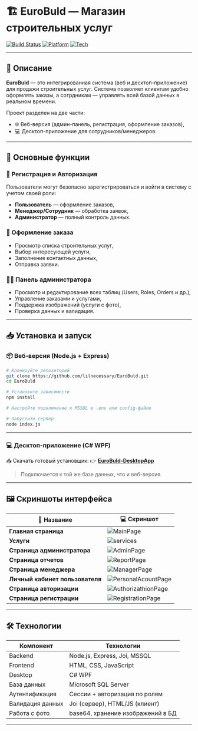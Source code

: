 # 🏗️ EuroBuld — Магазин строительных услуг

[![Build Status](https://img.shields.io/badge/build-passing-brightgreen)](https://github.com/lilnecessary/EuroBuld)
[![Platform](https://img.shields.io/badge/platform-Web%20%26%20Desktop-lightgrey)](https://github.com/lilnecessary/EuroBuld)
[![Tech](https://img.shields.io/badge/tech-stack%3A%20Node.js%2C%20C%23%2C%20MSSQL-yellowgreen)](#технологии)

---

## 📌 Описание

**EuroBuld** — это интегрированная система (веб и десктоп-приложение) для продажи строительных услуг. Система позволяет клиентам удобно оформлять заказы, а сотрдникам — управлять всей базой данных в реальном времени.

Проект разделен на две части:
- 🌐 Веб-версия (админ-панель, регистрация, оформление заказов),
- 💻 Десктоп-приложение для сотрудников/менеджеров.

---

## 🔑 Основные функции

### 🔐 Регистрация и Авторизация
Пользователи могут безопасно зарегистрироваться и войти в систему с учетом своей роли:
- **Пользователь** — оформление заказов,
- **Менеджер/Сотрудник** — обработка заявок,
- **Администратор** — полный контроль данных.

### 🛒 Оформление заказа
- Просмотр списка строительных услуг,
- Выбор интересующей услуги,
- Заполнение контактных данных,
- Отправка заявки.

### 🧑‍💼 Панель администратора
- Просмотр и редактирование всех таблиц (Users, Roles, Orders и др.),
- Управление заказами и услугами,
- Поддержка изображений (услуги с фото),
- Проверка данных и валидация.

---

## 📥 Установка и запуск

### 📦 Веб-версия (Node.js + Express)

```bash
# Клонируйте репозиторий
git clone https://github.com/lilnecessary/EuroBuld.git
cd EuroBuld

# Установите зависимости
npm install

# Настройте подключение к MSSQL в .env или config-файле

# Запустите сервер
node index.js
```

---

### 💻 Десктоп-приложение (C# WPF)

📥 Скачать готовый установщик:
👉 [**EuroBuld-DesktopApp**](https://github.com/lilnecessary/EuroBuld-DesktopApp)

> Подключается к той же базе данных, что и веб-версия.

---

## 🖼️ Скриншоты интерфейса

| 📌 Название | 💻 Скриншот |
|------------|-------------|
| **Главная страница** | ![MainPage](https://github.com/lilnecessary/EuroBuld-Website/blob/main/EuroBuld/ScreenShots/MainPage.png?raw=true) |
| **Услуги** | ![services](https://github.com/lilnecessary/EuroBuld-Website/blob/main/EuroBuld/ScreenShots/ServicePage.png?raw=true) |
| **Страница администратора** | ![AdminPage](https://github.com/lilnecessary/EuroBuld-Website/blob/main/EuroBuld/ScreenShots/AdminPage.png?raw=true) |
| **Страница отчетов** | ![ReportPage](https://github.com/lilnecessary/EuroBuld-Website/blob/main/EuroBuld/ScreenShots/ReportPage.png?raw=true) |
| **Страница менеджера** | ![ManagerPage](https://github.com/lilnecessary/EuroBuld-Website/blob/main/EuroBuld/ScreenShots/ManagerPage.png?raw=true) |
| **Личный кабинет пользователя** | ![PersonalAcountPage](https://github.com/lilnecessary/EuroBuld-Website/blob/main/EuroBuld/ScreenShots/PersonalAcountPage.png?raw=true) |
| **Страница авторизации** | ![AuthorizathionPage](https://github.com/lilnecessary/EuroBuld-Website/blob/main/EuroBuld/ScreenShots/AuthorizathionPage.png?raw=true) |
| **Страница регистрации** | ![RegistrationPage](https://github.com/lilnecessary/EuroBuld-Website/blob/main/EuroBuld/ScreenShots/RegistrationPage.png?raw=true) |

---

## 🛠️ Технологии

| Компонент        | Технологии                                 |
|------------------|---------------------------------------------|
| Backend          | Node.js, Express, Joi, MSSQL                |
| Frontend         | HTML, CSS, JavaScript                       |
| Desktop          | C# WPF                                      |
| База данных      | Microsoft SQL Server                        |
| Аутентификация   | Сессии + авторизация по ролям               |
| Валидация данных | Joi (сервер), HTML/JS (клиент)              |
| Работа с фото    | base64, хранение изображений в БД           |

---
